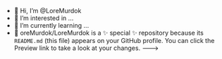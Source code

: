 - 👋 Hi, I’m @LoreMurdok
- 👀 I’m interested in ...
- 🌱 I’m currently learning ...
- 💞️ oreMurdok/LoreMurdok is a ✨ special ✨ repository because its `README.md` (this file) appears on your GitHub profile.
You can click the Preview link to take a look at your changes.
--->
